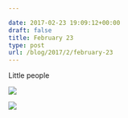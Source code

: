 ```yaml
---

date: 2017-02-23 19:09:12+00:00
draft: false
title: February 23
type: post
url: /blog/2017/2/february-23
---
```


Little people  


  
![](/images/2017-02-23-20172february-23/IMG_0665.JPG)

  


  
![](/images/2017-02-23-20172february-23/IMG_0666.JPG)

